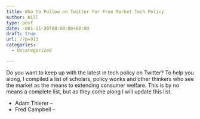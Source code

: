 ```yaml
---
title: Who to Follow on Twitter for Free Market Tech Policy
author: Will
type: post
date: -001-11-30T00:00:00+00:00
draft: true
url: /?p=913
categories:
  - Uncategorized

---
```

Do you want to keep up with the latest in tech policy on Twitter? To help you along, I compiled a list of scholars, policy wonks and other thinkers who see the market as the means to extending consumer welfare. This is by no means a complete list, but as they come along I will update this list.

  * Adam Thierer &#8211;
  * Fred Campbell &#8211;

&nbsp;